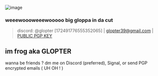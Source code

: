 ![image](https://github.com/Froggymations/Froggymations/assets/92065487/6f4767e1-8934-4440-995b-6661e458fefb)
### weeewoooweeewooooo big gloppa in da cut
> discord: @glopter [172491776555352065]  |  glopter39@gmail.com  |  [PUBLIC PGP KEY](https://github.com/Froggymations/Froggymations/blob/main/PGP_PUBLIC)

## im frog aka GLOPTER

wanna be friends ?
dm me on Discord (preferred), Signal, or send PGP encrypted emails ( UH OH ! )
